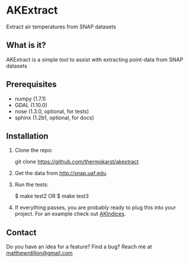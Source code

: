AKExtract
=========

Extract air temperatures from SNAP datasets

What is it?
-----------

AKExtract is a simple tool to assist with extracting point-data from SNAP datasets

Prerequisites
-------------

- numpy (1.7.1)
- GDAL (1.10.0)
- nose (1.3.0, optional, for tests)
- sphinx (1.2b1, optional, for docs)


Installation
------------

1) Clone the repo:

    git clone https://github.com/thermokarst/akextract

2) Get the data from http://snap.uaf.edu.

3) Run the tests:

	$ make test2
	OR
	$ make test3

4) If everything passes, you are probably ready to plug this into your project. For
an example check out [AKIndices](http://www.github.com/thermokarst/akindices).


Contact
-------

Do you have an idea for a feature? Find a bug?
Reach me at [matthewrdillon@gmail.com](mailto:matthewrdillon@gmail.com)
